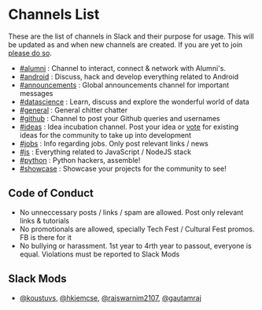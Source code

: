 # Channels List

These are the list of channels in Slack and their purpose for usage. This will be updated as and when new channels are created. If you are yet to join [please do so](https://iem-devs-slack.herokuapp.com).

* [#alumni](https://iem-devs.slack.com/messages/alumni/) : Channel to interact, connect & network with Alumni's.
* [#android](https://iem-devs.slack.com/messages/android/) : Discuss, hack and develop everything related to Android
* [#announcements](https://iem-devs.slack.com/messages/announcements/) : Global announcements channel for important messages
* [#datascience](https://iem-devs.slack.com/messages/datascience/) : Learn, discuss and explore the wonderful world of data
* [#general](https://iem-devs.slack.com/messages/general/) : General chitter chatter
* [#github](https://iem-devs.slack.com/messages/github/) : Channel to post your Github queries and usernames
* [#ideas]() : Idea incubation channel. Post your idea or [vote](http://www.theverge.com/2015/7/9/8916347/slack-emoji-reactions) for existing ideas for the community to take up into development
* [#jobs](https://iem-devs.slack.com/messages/jobs/) : Info regarding jobs. Only post relevant links / news
* [#js](https://iem-devs.slack.com/messages/js/) : Everything related to JavaScript / NodeJS stack
* [#python](https://iem-devs.slack.com/messages/python/) : Python hackers, assemble!
* [#showcase](https://iem-devs.slack.com/messages/showcase/) : Showcase your projects for the community to see!

## Code of Conduct

* No unneccessary posts / links / spam are allowed. Post only relevant links & tutorials
* No promotionals are allowed, specially Tech Fest / Cultural Fest promos. FB is there for it
* No bullying or harassment. 1st year to 4rth year to passout, everyone is equal. Violations must be reported to Slack Mods

## Slack Mods
* [@koustuvs](), [@hkiemcse](), [@rajswarnim2107](), [@gautamraj]()
